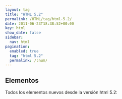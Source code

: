 ```yaml
---
layout: tag
title: "HTML 5.2"
permalink: /HTML/tag/html-5.2/
date: 2011-06-23T18:38:52+00:00
key: html
show_date: false
sidebar:
  nav: html
pagination: 
  enabled: true
  tag: "html 5.2"
  permalink: /:num/    
---
```




<h2>Elementos</h2>
Todos los elementos nuevos desde la versión html 5.2: